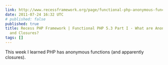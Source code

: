 ```yaml
---
link: http://www.recessframework.org/page/functional-php-anonymous-functions-lambdas-closures#
date: 2011-07-24 16:32 UTC
# published: false
published: true
title: Recess PHP Framework | Functional PHP 5.3 Part I - What are Anonymous Functions
  and Closures?
tags: []
---
```


This week I learned PHP has anonymous functions (and apparently closures).
